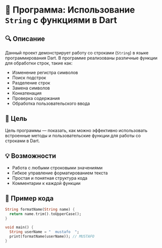# 📘 Программа: Использование `String` с функциями в Dart

## 🔍 Описание
Данный проект демонстрирует работу со строками (`String`) в языке программирования Dart. В программе реализованы различные функции для обработки строк, такие как:

- Изменение регистра символов
- Поиск подстрок
- Разделение строк
- Замена символов
- Конкатенация
- Проверка содержания
- Обработка пользовательского ввода

## 🎯 Цель
Цель программы — показать, как можно эффективно использовать встроенные методы и пользовательские функции для работы со строками в Dart.

## 💡 Возможности
- Работа с любыми строковыми значениями
- Гибкое управление форматированием текста
- Простая и понятная структура кода
- Комментарии к каждой функции

## 📄 Пример кода
```dart
String formatName(String name) {
  return name.trim().toUpperCase();
}

void main() {
  String userName = "  mustafo  ";
  print(formatName(userName)); // MUSTAFO
}
